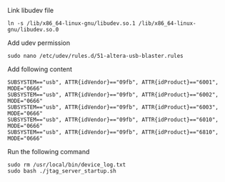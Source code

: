 Link libudev file
```
ln -s /lib/x86_64-linux-gnu/libudev.so.1 /lib/x86_64-linux-gnu/libudev.so.0
```

Add udev permission
```
sudo nano /etc/udev/rules.d/51-altera-usb-blaster.rules
```

Add following content
```
SUBSYSTEM=="usb", ATTR{idVendor}=="09fb", ATTR{idProduct}=="6001", MODE="0666"
SUBSYSTEM=="usb", ATTR{idVendor}=="09fb", ATTR{idProduct}=="6002", MODE="0666"
SUBSYSTEM=="usb", ATTR{idVendor}=="09fb", ATTR{idProduct}=="6003", MODE="0666"
SUBSYSTEM=="usb", ATTR{idVendor}=="09fb", ATTR{idProduct}=="6010", MODE="0666"
SUBSYSTEM=="usb", ATTR{idVendor}=="09fb", ATTR{idProduct}=="6810", MODE="0666"
```
Run the following command
```
sudo rm /usr/local/bin/device_log.txt
sudo bash ./jtag_server_startup.sh 
```
